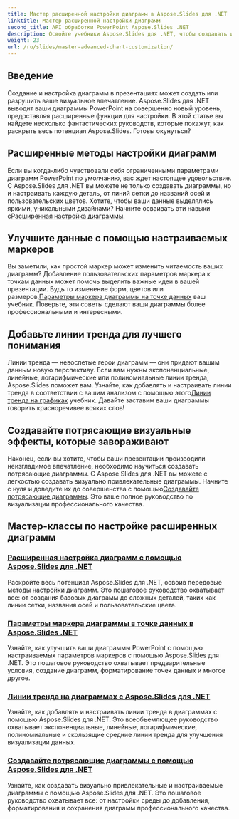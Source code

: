 ```yaml
---
title: Мастер расширенной настройки диаграмм в Aspose.Slides для .NET
linktitle: Мастер расширенной настройки диаграмм
second_title: API обработки PowerPoint Aspose.Slides .NET
description: Освойте учебники Aspose.Slides для .NET, чтобы создавать и настраивать диаграммы. Изучите передовые методы для линий тренда, маркеров и потрясающих визуализаций данных.
weight: 23
url: /ru/slides/master-advanced-chart-customization/
---
```

## Введение

Создание и настройка диаграмм в презентациях может создать или разрушить ваше визуальное впечатление. Aspose.Slides для .NET выводит ваши диаграммы PowerPoint на совершенно новый уровень, предоставляя расширенные функции для настройки. В этой статье вы найдете несколько фантастических руководств, которые покажут, как раскрыть весь потенциал Aspose.Slides. Готовы окунуться?

## Расширенные методы настройки диаграмм

 Если вы когда-либо чувствовали себя ограниченными параметрами диаграмм PowerPoint по умолчанию, вас ждет настоящее удовольствие. С Aspose.Slides для .NET вы можете не только создавать диаграммы, но и настраивать каждую деталь, от линий сетки до названий осей и пользовательских цветов. Хотите, чтобы ваши данные выделялись яркими, уникальными дизайнами? Начните осваивать эти навыки с[Расширенная настройка диаграммы](./advanced-chart-customization/).

## Улучшите данные с помощью настраиваемых маркеров

Вы заметили, как простой маркер может изменить читаемость ваших диаграмм? Добавление пользовательских параметров маркера к точкам данных может помочь выделить важные идеи в вашей презентации. Будь то изменение форм, цветов или размеров,[Параметры маркера диаграммы на точке данных](./chart-marker-options/) ваш учебник. Поверьте, эти советы сделают ваши диаграммы более профессиональными и интересными.

## Добавьте линии тренда для лучшего понимания

 Линии тренда — невоспетые герои диаграмм — они придают вашим данным новую перспективу. Если вам нужны экспоненциальные, линейные, логарифмические или полиномиальные линии тренда, Aspose.Slides поможет вам. Узнайте, как добавлять и настраивать линии тренда в соответствии с вашим анализом с помощью этого[Линии тренда на графиках](./trend-lines-in-charts/) учебник. Давайте заставим ваши диаграммы говорить красноречивее всяких слов!

## Создавайте потрясающие визуальные эффекты, которые завораживают

Наконец, если вы хотите, чтобы ваши презентации производили неизгладимое впечатление, необходимо научиться создавать потрясающие диаграммы. С Aspose.Slides для .NET вы можете с легкостью создавать визуально привлекательные диаграммы. Начните с нуля и доведите их до совершенства с помощью[Создавайте потрясающие диаграммы](./create-stunning-chart/). Это ваше полное руководство по визуализации профессионального качества.

## Мастер-классы по настройке расширенных диаграмм
### [Расширенная настройка диаграмм с помощью Aspose.Slides для .NET](./advanced-chart-customization/)
Раскройте весь потенциал Aspose.Slides для .NET, освоив передовые методы настройки диаграмм. Это пошаговое руководство охватывает все: от создания базовых диаграмм до сложных деталей, таких как линии сетки, названия осей и пользовательские цвета.
### [Параметры маркера диаграммы в точке данных в Aspose.Slides .NET](./chart-marker-options/)
Узнайте, как улучшить ваши диаграммы PowerPoint с помощью настраиваемых параметров маркеров с помощью Aspose.Slides для .NET. Это пошаговое руководство охватывает предварительные условия, создание диаграмм, форматирование точек данных и многое другое.
### [Линии тренда на диаграммах с Aspose.Slides для .NET](./trend-lines-in-charts/)
Узнайте, как добавлять и настраивать линии тренда в диаграммах с помощью Aspose.Slides для .NET. Это всеобъемлющее руководство охватывает экспоненциальные, линейные, логарифмические, полиномиальные и скользящие средние линии тренда для улучшения визуализации данных.
### [Создавайте потрясающие диаграммы с помощью Aspose.Slides для .NET](./create-stunning-chart/)
Узнайте, как создавать визуально привлекательные и настраиваемые диаграммы с помощью Aspose.Slides для .NET. Это пошаговое руководство охватывает все: от настройки среды до добавления, форматирования и сохранения диаграмм профессионального качества.